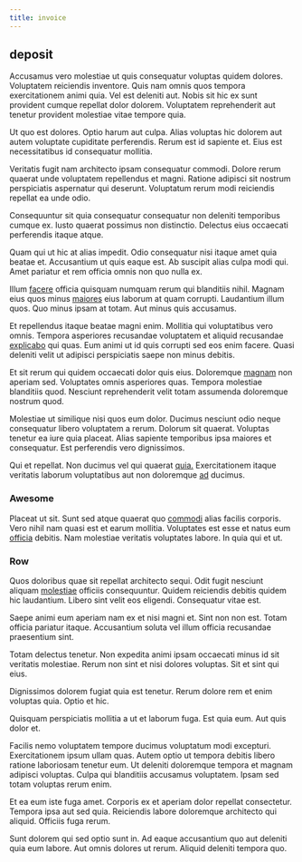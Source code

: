 ```yaml
---
title: invoice
---
```


## deposit

Accusamus vero molestiae ut quis consequatur voluptas quidem dolores. Voluptatem reiciendis inventore. Quis nam omnis quos tempora exercitationem animi quia. Vel est deleniti aut. Nobis sit hic ex sunt provident cumque repellat dolor dolorem. Voluptatem reprehenderit aut tenetur provident molestiae vitae tempore quia.

Ut quo est dolores. Optio harum aut culpa. Alias voluptas hic dolorem aut autem voluptate cupiditate perferendis. Rerum est id sapiente et. Eius est necessitatibus id consequatur mollitia.

Veritatis fugit nam architecto ipsam consequatur commodi. Dolore rerum quaerat unde voluptatem repellendus et magni. Ratione adipisci sit nostrum perspiciatis aspernatur qui deserunt. Voluptatum rerum modi reiciendis repellat ea unde odio.

Consequuntur sit quia consequatur consequatur non deleniti temporibus cumque ex. Iusto quaerat possimus non distinctio. Delectus eius occaecati perferendis itaque atque.

Quam qui ut hic at alias impedit. Odio consequatur nisi itaque amet quia beatae et. Accusantium ut quis eaque est. Ab suscipit alias culpa modi qui. Amet pariatur et rem officia omnis non quo nulla ex.

Illum [facere](/facere/temporibus/excepturi/credit_card_account_blue_methodical.md) officia quisquam numquam rerum qui blanditiis nihil. Magnam eius quos minus [maiores](/consequatur/architecto/ergonomic_assimilated_avon.md) eius laborum at quam corrupti. Laudantium illum quos. Quo minus ipsam at totam. Aut minus quis accusamus.

Et repellendus itaque beatae magni enim. Mollitia qui voluptatibus vero omnis. Tempora asperiores recusandae voluptatem et aliquid recusandae [explicabo](/in/indigo.md) qui quas. Eum animi ut id quis corrupti sed eos enim facere. Quasi deleniti velit ut adipisci perspiciatis saepe non minus debitis.

Et sit rerum qui quidem occaecati dolor quis eius. Doloremque [magnam](/earum/practical_metal_soap_invoice.md) non aperiam sed. Voluptates omnis asperiores quas. Tempora molestiae blanditiis quod. Nesciunt reprehenderit velit totam assumenda doloremque nostrum quod.

Molestiae ut similique nisi quos eum dolor. Ducimus nesciunt odio neque consequatur libero voluptatem a rerum. Dolorum sit quaerat. Voluptas tenetur ea iure quia placeat. Alias sapiente temporibus ipsa maiores et consequatur. Est perferendis vero dignissimos.

Qui et repellat. Non ducimus vel qui quaerat [quia.](/dolore/odio/dignissimos/nemo/credit_card_account.md) Exercitationem itaque veritatis laborum voluptatibus aut non doloremque [ad](/dolore/odio/neque/multi_layered_5th_generation.md) ducimus.

### Awesome

Placeat ut sit. Sunt sed atque quaerat quo [commodi](/facere/incredible_users.md) alias facilis corporis. Vero nihil nam quasi est et earum mollitia. Voluptates est esse et natus eum [officia](/earum/quia/sdd_arkansas_solid_state.md) debitis. Nam molestiae veritatis voluptates labore. In quia qui et ut.

### Row

Quos doloribus quae sit repellat architecto sequi. Odit fugit nesciunt aliquam [molestiae](/facere/adipisci/quantifying_tasty_rubber_pants.md) officiis consequuntur. Quidem reiciendis debitis quidem hic laudantium. Libero sint velit eos eligendi. Consequatur vitae est.

Saepe animi eum aperiam nam ex et nisi magni et. Sint non non est. Totam officia pariatur itaque. Accusantium soluta vel illum officia recusandae praesentium sint.

Totam delectus tenetur. Non expedita animi ipsam occaecati minus id sit veritatis molestiae. Rerum non sint et nisi dolores voluptas. Sit et sint qui eius.

Dignissimos dolorem fugiat quia est tenetur. Rerum dolore rem et enim voluptas quia. Optio et hic.

Quisquam perspiciatis mollitia a ut et laborum fuga. Est quia eum. Aut quis dolor et.

Facilis nemo voluptatem tempore ducimus voluptatum modi excepturi. Exercitationem ipsum ullam quas. Autem optio ut tempora debitis libero ratione laboriosam tenetur eum. Ut deleniti doloremque tempora et magnam adipisci voluptas. Culpa qui blanditiis accusamus voluptatem. Ipsam sed totam voluptas rerum enim.

Et ea eum iste fuga amet. Corporis ex et aperiam dolor repellat consectetur. Tempora ipsa aut sed quia. Reiciendis labore doloremque architecto qui aliquid. Officiis fuga rerum.

Sunt dolorem qui sed optio sunt in. Ad eaque accusantium quo aut deleniti quia eum labore. Aut omnis dolores ut rerum. Aliquid deleniti tempora quo.
